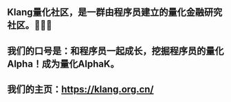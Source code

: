 ## Klang量化社区，是一群由程序员建立的量化金融研究社区。🌈🌈🌈


## 我们的口号是：和程序员一起成长，挖掘程序员的量化Alpha！成为量化AlphaK。 

<!--

**Here are some ideas to get you started:**

🙋‍♀️ A short introduction - what is your organization all about?
🌈 Contribution guidelines - how can the community get involved?
👩‍💻 Useful resources - where can the community find your docs? Is there anything else the community should know?
🍿 Fun facts - what does your team eat for breakfast?
🧙 Remember, you can do mighty things with the power of [Markdown](https://docs.github.com/github/writing-on-github/getting-started-with-writing-and-formatting-on-github/basic-writing-and-formatting-syntax)
-->


## 我们的主页：https://klang.org.cn/
